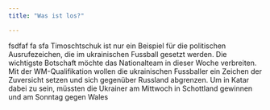 ```yaml
---
title: "Was ist los?"

---
```

fsdfaf fa sfa
Timoschtschuk ist nur ein Beispiel für die politischen Ausrufezeichen, die im ukrainischen Fussball gesetzt werden. Die wichtigste Botschaft möchte das Nationalteam in dieser Woche verbreiten. Mit der WM-Qualifikation wollen die ukrainischen Fussballer ein Zeichen der Zuversicht setzen und sich gegenüber Russland abgrenzen. Um in Katar dabei zu sein, müssten die Ukrainer am Mittwoch in Schottland gewinnen und am Sonntag gegen Wales